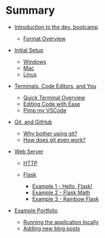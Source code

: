 # Summary

-   [Introduction to the dev. bootcamp](intro/overview.md)

    -   [Format Overview](intro/format-overview.md)

-   [Initial Setup](setup/overview.md)

    -   [Windows](setup/windows.md)
    -   [Mac](setup/mac.md)
    -   [Linux](setup/linux.md)

-   [Terminals, Code Editors, and You]()

    -   [Quick Terminal Overview]()
    -   [Editing Code with Ease]()
    -   [Pimp my VSCode]()

-   [Git, and GitHub]()

    -   [Why bother using git?]()
    -   [How does git even work?]()

-   [Web Server]()

    -   [HTTP]()
    -   [Flask]()

        -   [Example 1 - Hello, Flask!]()
        -   [Example 2 - Flask Math]()
        -   [Example 3 - Rainbow Flask]()

-   [Example Portfolio](example-portfolio/overview.md)

    -   [Running the application locally](example-portfolio/running-locally.md)
    -   [Adding new blog posts](example-portfolio/adding-new-blog-posts.md)
